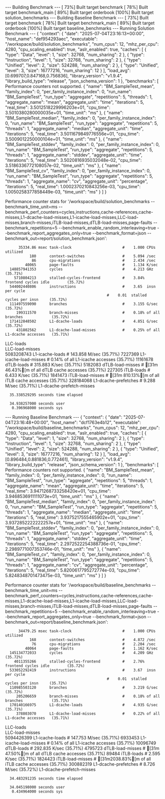 --- Building Benchmark ---
[ 73%] Built target benchmark
[ 78%] Built target benchmark_main
[ 89%] Built target orderbook
[100%] Built target solution_benchmarks
--- Building Baseline Benchmark ---
[ 73%] Built target benchmark
[ 78%] Built target benchmark_main
[ 89%] Built target orderbook
[100%] Built target baseline_benchmarks
--- Running Solution Benchmark ---
{
  "context": {
    "date": "2025-07-04T23:16:13+00:00",
    "host_name": "def954293aec",
    "executable": "/workspace/build/solution_benchmarks",
    "num_cpus": 12,
    "mhz_per_cpu": 4280,
    "cpu_scaling_enabled": true,
    "aslr_enabled": true,
    "caches": [
      {
        "type": "Data",
        "level": 1,
        "size": 32768,
        "num_sharing": 2
      },
      {
        "type": "Instruction",
        "level": 1,
        "size": 32768,
        "num_sharing": 2
      },
      {
        "type": "Unified",
        "level": 2,
        "size": 524288,
        "num_sharing": 2
      },
      {
        "type": "Unified",
        "level": 3,
        "size": 16777216,
        "num_sharing": 12
      }
    ],
    "load_avg": [0.699707,0.847168,0.756836],
    "library_version": "v1.9.4",
    "library_build_type": "release",
    "json_schema_version": 1
  },
  "benchmarks": [
Performance counters not supported.
    {
      "name": "BM_SampleTest_mean",
      "family_index": 0,
      "per_family_instance_index": 0,
      "run_name": "BM_SampleTest",
      "run_type": "aggregate",
      "repetitions": 5,
      "threads": 1,
      "aggregate_name": "mean",
      "aggregate_unit": "time",
      "iterations": 5,
      "real_time": 3.5012518229996203e+01,
      "cpu_time": 3.5010380280000035e+01,
      "time_unit": "ms"
    },
    {
      "name": "BM_SampleTest_median",
      "family_index": 0,
      "per_family_instance_index": 0,
      "run_name": "BM_SampleTest",
      "run_type": "aggregate",
      "repetitions": 5,
      "threads": 1,
      "aggregate_name": "median",
      "aggregate_unit": "time",
      "iterations": 5,
      "real_time": 3.5011679849776556e+01,
      "cpu_time": 3.5009012250000104e+01,
      "time_unit": "ms"
    },
    {
      "name": "BM_SampleTest_stddev",
      "family_index": 0,
      "per_family_instance_index": 0,
      "run_name": "BM_SampleTest",
      "run_type": "aggregate",
      "repetitions": 5,
      "threads": 1,
      "aggregate_name": "stddev",
      "aggregate_unit": "time",
      "iterations": 5,
      "real_time": 3.5020816935032048e-02,
      "cpu_time": 3.5186336772108057e-02,
      "time_unit": "ms"
    },
    {
      "name": "BM_SampleTest_cv",
      "family_index": 0,
      "per_family_instance_index": 0,
      "run_name": "BM_SampleTest",
      "run_type": "aggregate",
      "repetitions": 5,
      "threads": 1,
      "aggregate_name": "cv",
      "aggregate_unit": "percentage",
      "iterations": 5,
      "real_time": 1.0002370210843256e-03,
      "cpu_time": 1.0050258377858449e-03,
      "time_unit": "ms"
    }
  ]
}

 Performance counter stats for '/workspace/build/solution_benchmarks --benchmark_time_unit=ms --benchmark_perf_counters=cycles,instructions,cache-references,cache-misses,L1-dcache-load-misses,L1-icache-load-misses,LLC-load-misses,branch-misses,iTLB-load-misses,dTLB-load-misses,page-faults --benchmark_repetitions=5 --benchmark_enable_random_interleaving=true --benchmark_report_aggregates_only=true --benchmark_format=json --benchmark_out=report/solution_benchmark.json':

          35334.86 msec task-clock                       #    1.000 CPUs utilized             
               180      context-switches                 #    5.094 /sec                      
                86      cpu-migrations                   #    2.434 /sec                      
             40065      page-faults                      #    1.134 K/sec                     
      148857941353      cycles                           #    4.213 GHz                         (35.71%)
        5710804213      stalled-cycles-frontend          #    3.84% frontend cycles idle        (35.72%)
      544002440806      instructions                     #    3.65  insn per cycle            
                                                  #    0.01  stalled cycles per insn     (35.72%)
      111497559090      branches                         #    3.155 G/sec                       (35.72%)
         199311570      branch-misses                    #    0.18% of all branches             (35.72%)
      171412848502      L1-dcache-loads                  #    4.851 G/sec                       (35.72%)
         431802562      L1-dcache-load-misses            #    0.25% of all L1-dcache accesses   (35.71%)
   <not supported>      LLC-loads                                                             
   <not supported>      LLC-load-misses                                                       
        5083208743      L1-icache-loads                  #  143.858 M/sec                       (35.71%)
           7227369      L1-icache-load-misses            #    0.14% of all L1-icache accesses   (35.71%)
          11161678      dTLB-loads                       #  315.883 K/sec                       (35.71%)
           5182083      dTLB-load-misses                 # [31m  46.43%[m of all dTLB cache accesses  (35.71%)
            227305      iTLB-loads                       #    6.433 K/sec                       (35.71%)
           1841473      iTLB-load-misses                 # [31m 810.13%[m of all iTLB cache accesses  (35.71%)
         328184068      L1-dcache-prefetches             #    9.288 M/sec                       (35.71%)
   <not supported>      L1-dcache-prefetch-misses                                             

      35.338529295 seconds time elapsed

      34.938257000 seconds user
       0.396968000 seconds sys


--- Running Baseline Benchmark ---
{
  "context": {
    "date": "2025-07-04T23:16:48+00:00",
    "host_name": "dcf1763e4b12",
    "executable": "/workspace/build/baseline_benchmarks",
    "num_cpus": 12,
    "mhz_per_cpu": 4280,
    "cpu_scaling_enabled": true,
    "aslr_enabled": true,
    "caches": [
      {
        "type": "Data",
        "level": 1,
        "size": 32768,
        "num_sharing": 2
      },
      {
        "type": "Instruction",
        "level": 1,
        "size": 32768,
        "num_sharing": 2
      },
      {
        "type": "Unified",
        "level": 2,
        "size": 524288,
        "num_sharing": 2
      },
      {
        "type": "Unified",
        "level": 3,
        "size": 16777216,
        "num_sharing": 12
      }
    ],
    "load_avg": [0.896484,0.881836,0.772461],
    "library_version": "v1.9.4",
    "library_build_type": "release",
    "json_schema_version": 1
  },
  "benchmarks": [
Performance counters not supported.
    {
      "name": "BM_SampleTest_mean",
      "family_index": 0,
      "per_family_instance_index": 0,
      "run_name": "BM_SampleTest",
      "run_type": "aggregate",
      "repetitions": 5,
      "threads": 1,
      "aggregate_name": "mean",
      "aggregate_unit": "time",
      "iterations": 5,
      "real_time": 3.9471268733258420e+01,
      "cpu_time": 3.9468536911111073e+01,
      "time_unit": "ms"
    },
    {
      "name": "BM_SampleTest_median",
      "family_index": 0,
      "per_family_instance_index": 0,
      "run_name": "BM_SampleTest",
      "run_type": "aggregate",
      "repetitions": 5,
      "threads": 1,
      "aggregate_name": "median",
      "aggregate_unit": "time",
      "iterations": 5,
      "real_time": 3.9375217555465902e+01,
      "cpu_time": 3.9372852222222257e+01,
      "time_unit": "ms"
    },
    {
      "name": "BM_SampleTest_stddev",
      "family_index": 0,
      "per_family_instance_index": 0,
      "run_name": "BM_SampleTest",
      "run_type": "aggregate",
      "repetitions": 5,
      "threads": 1,
      "aggregate_name": "stddev",
      "aggregate_unit": "time",
      "iterations": 5,
      "real_time": 2.2972522254388736e-01,
      "cpu_time": 2.2989771007353746e-01,
      "time_unit": "ms"
    },
    {
      "name": "BM_SampleTest_cv",
      "family_index": 0,
      "per_family_instance_index": 0,
      "run_name": "BM_SampleTest",
      "run_type": "aggregate",
      "repetitions": 5,
      "threads": 1,
      "aggregate_name": "cv",
      "aggregate_unit": "percentage",
      "iterations": 5,
      "real_time": 5.8200617795272774e-03,
      "cpu_time": 5.8248348701473475e-03,
      "time_unit": "ms"
    }
  ]
}

 Performance counter stats for '/workspace/build/baseline_benchmarks --benchmark_time_unit=ms --benchmark_perf_counters=cycles,instructions,cache-references,cache-misses,L1-dcache-load-misses,L1-icache-load-misses,LLC-load-misses,branch-misses,iTLB-load-misses,dTLB-load-misses,page-faults --benchmark_repetitions=5 --benchmark_enable_random_interleaving=true --benchmark_report_aggregates_only=true --benchmark_format=json --benchmark_out=report/baseline_benchmark.json':

          34479.25 msec task-clock                       #    1.000 CPUs utilized             
               168      context-switches                 #    4.872 /sec                      
                76      cpu-migrations                   #    2.204 /sec                      
             40064      page-faults                      #    1.162 K/sec                     
      145134772033      cycles                           #    4.209 GHz                         (35.72%)
        4011355266      stalled-cycles-frontend          #    2.76% frontend cycles idle        (35.72%)
      533052292419      instructions                     #    3.67  insn per cycle            
                                                  #    0.01  stalled cycles per insn     (35.72%)
      110985503120      branches                         #    3.219 G/sec                       (35.72%)
         205206659      branch-misses                    #    0.18% of all branches             (35.71%)
      170140166975      L1-dcache-loads                  #    4.935 G/sec                       (35.71%)
         378803070      L1-dcache-load-misses            #    0.22% of all L1-dcache accesses   (35.71%)
   <not supported>      LLC-loads                                                             
   <not supported>      LLC-load-misses                                                       
        5094426399      L1-icache-loads                  #  147.753 M/sec                       (35.71%)
           6933453      L1-icache-load-misses            #    0.14% of all L1-icache accesses   (35.71%)
          10096749      dTLB-loads                       #  292.835 K/sec                       (35.71%)
           4795723      dTLB-load-misses                 # [31m  47.50%[m of all dTLB cache accesses  (35.71%)
             89484      iTLB-loads                       #    2.595 K/sec                       (35.71%)
           1824423      iTLB-load-misses                 # [31m2038.83%[m of all iTLB cache accesses  (35.71%)
         300882319      L1-dcache-prefetches             #    8.726 M/sec                       (35.72%)
   <not supported>      L1-dcache-prefetch-misses                                             

      34.483291235 seconds time elapsed

      34.045198000 seconds user
       0.434964000 seconds sys


